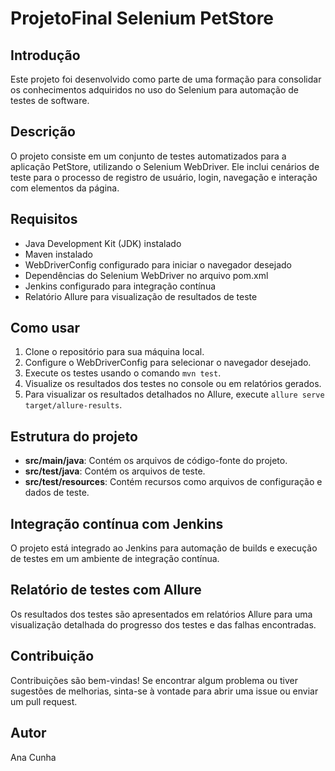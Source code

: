 # ProjetoFinal Selenium PetStore

## Introdução
Este projeto foi desenvolvido como parte de uma formação para consolidar os conhecimentos adquiridos no uso do Selenium para automação de testes de software.

## Descrição
O projeto consiste em um conjunto de testes automatizados para a aplicação PetStore, utilizando o Selenium WebDriver. Ele inclui cenários de teste para o processo de registro de usuário, login, navegação e interação com elementos da página.

## Requisitos
- Java Development Kit (JDK) instalado
- Maven instalado
- WebDriverConfig configurado para iniciar o navegador desejado
- Dependências do Selenium WebDriver no arquivo pom.xml
- Jenkins configurado para integração contínua
- Relatório Allure para visualização de resultados de teste

## Como usar
1. Clone o repositório para sua máquina local.
2. Configure o WebDriverConfig para selecionar o navegador desejado.
3. Execute os testes usando o comando `mvn test`.
4. Visualize os resultados dos testes no console ou em relatórios gerados.
5. Para visualizar os resultados detalhados no Allure, execute `allure serve target/allure-results`.

## Estrutura do projeto
- **src/main/java**: Contém os arquivos de código-fonte do projeto.
- **src/test/java**: Contém os arquivos de teste.
- **src/test/resources**: Contém recursos como arquivos de configuração e dados de teste.

## Integração contínua com Jenkins
O projeto está integrado ao Jenkins para automação de builds e execução de testes em um ambiente de integração contínua.

## Relatório de testes com Allure
Os resultados dos testes são apresentados em relatórios Allure para uma visualização detalhada do progresso dos testes e das falhas encontradas.

## Contribuição
Contribuições são bem-vindas! Se encontrar algum problema ou tiver sugestões de melhorias, sinta-se à vontade para abrir uma issue ou enviar um pull request.

## Autor
Ana Cunha




